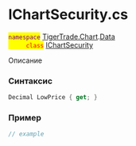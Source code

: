 
# IChartSecurity.cs
<mark style="color:purple;">`namespace`</mark> [TigerTrade.Chart](../../../../TigerTrade.Chart.md).[Data](../../../../TigerTrade.Chart/Data.md)  
<mark style="color:red;">&nbsp;&nbsp;&nbsp;&nbsp;&nbsp;&nbsp;&nbsp;&nbsp;&nbsp;`class`</mark> [IChartSecurity](../../IChartSecurity.cs.md)

Описание

### Синтаксис
```csharp
Decimal LowPrice { get; }
```
### Пример  
```csharp
// example
```

